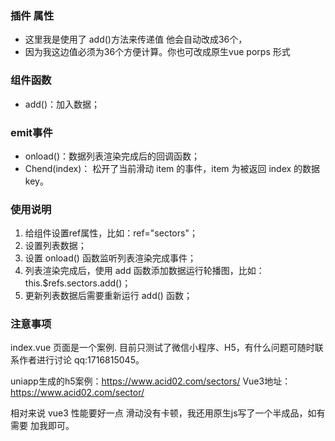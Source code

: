 ### 插件  属性
- 这里我是使用了 add()方法来传递值 他会自动改成36个，
- 因为我这边值必须为36个方便计算。你也可改成原生vue porps 形式
### 组件函数
- add()：加入数据；

### emit事件
- onload()：数据列表渲染完成后的回调函数；
- Chend(index)： 松开了当前滑动 item 的事件，item 为被返回 index 的数据key。

### 使用说明
1. 给组件设置ref属性，比如：ref="sectors"；
2. 设置列表数据；
3. 设置 onload() 函数监听列表渲染完成事件；
4. 列表渲染完成后，使用 add 函数添加数据运行轮播图，比如：this.$refs.sectors.add()；
5. 更新列表数据后需要重新运行 add() 函数；

### 注意事项

index.vue 页面是一个案例.
目前只测试了微信小程序、H5，有什么问题可随时联系作者进行讨论 qq:1716815045。

uniapp生成的h5案例：<https://www.acid02.com/sectors/>
Vue3地址：<https://www.acid02.com/sector/>

相对来说 vue3 性能要好一点 滑动没有卡顿，我还用原生js写了一个半成品，如有需要 加我即可。